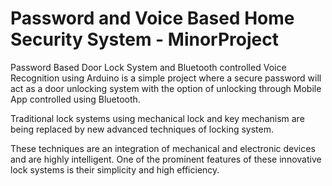 # Password and Voice Based Home Security System - MinorProject
Password Based Door Lock System and Bluetooth controlled Voice Recognition using Arduino is a simple project where a secure password will act as a door unlocking system with the option of unlocking through Mobile App controlled using Bluetooth. 

Traditional lock systems using mechanical lock and key mechanism are being replaced by new advanced techniques of locking system.

These techniques are an integration of mechanical and electronic devices and are highly intelligent. One of the prominent features of these innovative lock systems is their simplicity and high efficiency.
